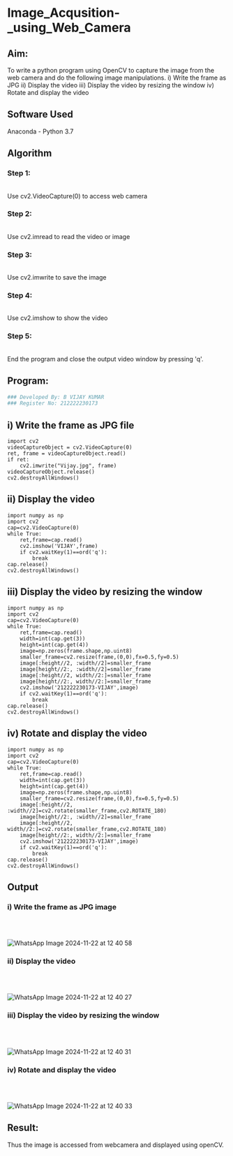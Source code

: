 # Image_Acqusition-_using_Web_Camera
## Aim:
 
To write a python program using OpenCV to capture the image from the web camera and do the following image manipulations.
i) Write the frame as JPG 
ii) Display the video 
iii) Display the video by resizing the window
iv) Rotate and display the video

## Software Used
Anaconda - Python 3.7
## Algorithm
### Step 1:
<br>
Use cv2.VideoCapture(0) to access web camera

### Step 2:
<br>
Use cv2.imread to read the video or image

### Step 3:
<br>
Use cv2.imwrite to save the image

### Step 4:
<br>
Use cv2.imshow to show the video

### Step 5:
<br>
End the program and close the output video window by pressing 'q'.

## Program:
``` Python
### Developed By: B VIJAY KUMAR
### Register No: 212222230173
```

## i) Write the frame as JPG file
```
import cv2
videoCaptureObject = cv2.VideoCapture(0)
ret, frame = videoCaptureObject.read()
if ret:
    cv2.imwrite("Vijay.jpg", frame)
videoCaptureObject.release()
cv2.destroyAllWindows()
```



## ii) Display the video
```
import numpy as np
import cv2
cap=cv2.VideoCapture(0)
while True:
    ret,frame=cap.read()
    cv2.imshow('VIJAY',frame)
    if cv2.waitKey(1)==ord('q'):
        break
cap.release()
cv2.destroyAllWindows()
```



## iii) Display the video by resizing the window
```
import numpy as np
import cv2
cap=cv2.VideoCapture(0)
while True:
    ret,frame=cap.read()
    width=int(cap.get(3))
    height=int(cap.get(4))
    image=np.zeros(frame.shape,np.uint8)
    smaller_frame=cv2.resize(frame,(0,0),fx=0.5,fy=0.5)
    image[:height//2, :width//2]=smaller_frame
    image[height//2:, :width//2]=smaller_frame
    image[:height//2, width//2:]=smaller_frame
    image[height//2:, width//2:]=smaller_frame
    cv2.imshow('212222230173-VIJAY',image)
    if cv2.waitKey(1)==ord('q'):
        break
cap.release()
cv2.destroyAllWindows()
```


## iv) Rotate and display the video

```
import numpy as np
import cv2
cap=cv2.VideoCapture(0)
while True:
    ret,frame=cap.read()
    width=int(cap.get(3))
    height=int(cap.get(4))
    image=np.zeros(frame.shape,np.uint8)
    smaller_frame=cv2.resize(frame,(0,0),fx=0.5,fy=0.5)
    image[:height//2, :width//2]=cv2.rotate(smaller_frame,cv2.ROTATE_180)
    image[height//2:, :width//2]=smaller_frame
    image[:height//2, width//2:]=cv2.rotate(smaller_frame,cv2.ROTATE_180)
    image[height//2:, width//2:]=smaller_frame
    cv2.imshow('212222230173-VIJAY',image)
    if cv2.waitKey(1)==ord('q'):
        break
cap.release()
cv2.destroyAllWindows()
```








## Output

### i) Write the frame as JPG image
</br>
</br>

![WhatsApp Image 2024-11-22 at 12 40 58](https://github.com/user-attachments/assets/a8bf8805-6e12-4f41-97d6-0fc09b9cefee)



### ii) Display the video
</br>
</br>

![WhatsApp Image 2024-11-22 at 12 40 27](https://github.com/user-attachments/assets/21d67c8c-5f49-4d7c-89c8-e90809c53ae5)

### iii) Display the video by resizing the window
</br>
</br>

![WhatsApp Image 2024-11-22 at 12 40 31](https://github.com/user-attachments/assets/b9dd12b5-ef88-45d5-ac13-427f089950de)



### iv) Rotate and display the video
</br>
</br>

![WhatsApp Image 2024-11-22 at 12 40 33](https://github.com/user-attachments/assets/3327f502-966f-44a3-97a0-c3d5d682511f)





## Result:
Thus the image is accessed from webcamera and displayed using openCV.
